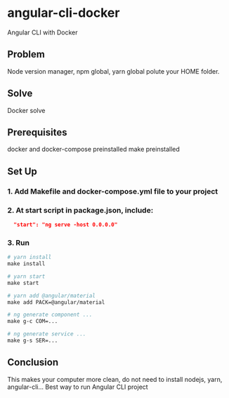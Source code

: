 # angular-cli-docker

Angular CLI with Docker

## Problem
Node version manager, npm global, yarn global polute your HOME folder.

## Solve
Docker solve

## Prerequisites
docker and docker-compose preinstalled
make preinstalled

## Set Up

### 1. Add Makefile and docker-compose.yml file to your project

### 2. At start script in package.json, include:

``` package.json
  "start": "ng serve -host 0.0.0.0"
```

### 3. Run 
``` Makefile
# yarn install
make install

# yarn start
make start

# yarn add @angular/material
make add PACK=@angular/material

# ng generate component ...
make g-c COM=...

# ng generate service ...
make g-s SER=...

```

## Conclusion
This makes your computer more clean, do not need to install nodejs, yarn, angular-cli...
Best way to run Angular CLI project
